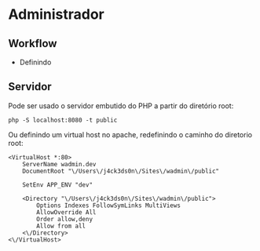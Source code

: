 # Administrador

## Workflow

- Definindo

## Servidor

Pode ser usado o servidor embutido do PHP a partir do diretório root:

```
php -S localhost:8080 -t public
```

Ou definindo um virtual host no apache, redefinindo o caminho do diretorio root:

```
<VirtualHost *:80>
    ServerName wadmin.dev
    DocumentRoot "\/Users\/j4ck3ds0n\/Sites\/wadmin\/public"

    SetEnv APP_ENV "dev"

    <Directory "\/Users\/j4ck3ds0n\/Sites\/wadmin\/public">
        Options Indexes FollowSymLinks MultiViews
        AllowOverride All
        Order allow,deny
        Allow from all
    <\/Directory>
<\/VirtualHost>
```